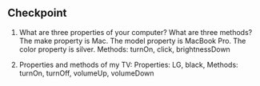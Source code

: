## Checkpoint

1. What are three properties of your computer? What are three methods?
  The make property is Mac. The model property is MacBook Pro. The color property is silver.
  Methods: turnOn, click, brightnessDown

2. Properties and methods of my TV:
  Properties: LG, black,
  Methods: turnOn, turnOff, volumeUp, volumeDown
